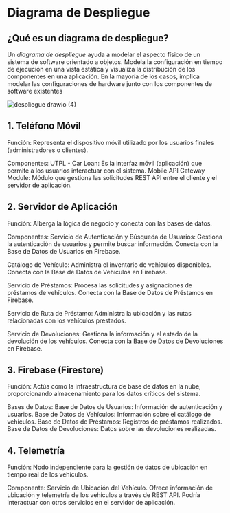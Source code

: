 # Diagrama de Despliegue

## ¿Qué es un diagrama de despliegue?

Un *diagrama de despliegue* ayuda a modelar el aspecto físico de un sistema de software orientado a objetos. Modela la configuración en tiempo de ejecución en una vista estática y visualiza la distribución de los componentes en una aplicación. En la mayoría de los casos, implica modelar las configuraciones de hardware junto con los componentes de software existentes

![despliegue drawio (4)](https://github.com/user-attachments/assets/15d0b70d-2caf-48f1-9201-fbd4e4685aae)

## 1. Teléfono Móvil

Función: 
Representa el dispositivo móvil utilizado por los usuarios finales (administradores o clientes).

Componentes:
UTPL - Car Loan: Es la interfaz móvil (aplicación) que permite a los usuarios interactuar con el sistema.
Mobile API Gateway Module: Módulo que gestiona las solicitudes REST API entre el cliente y el servidor de aplicación.

## 2. Servidor de Aplicación

Función: 
Alberga la lógica de negocio y conecta con las bases de datos.

Componentes:
Servicio de Autenticación y Búsqueda de Usuarios:
Gestiona la autenticación de usuarios y permite buscar información.
Conecta con la Base de Datos de Usuarios en Firebase.

Catálogo de Vehículo:
Administra el inventario de vehículos disponibles.
Conecta con la Base de Datos de Vehículos en Firebase.

Servicio de Préstamos:
Procesa las solicitudes y asignaciones de préstamos de vehículos.
Conecta con la Base de Datos de Préstamos en Firebase.

Servicio de Ruta de Préstamo:
Administra la ubicación y las rutas relacionadas con los vehículos prestados.

Servicio de Devoluciones:
Gestiona la información y el estado de la devolución de los vehículos.
Conecta con la Base de Datos de Devoluciones en Firebase.

## 3. Firebase (Firestore)

Función: 
Actúa como la infraestructura de base de datos en la nube, proporcionando almacenamiento para los datos críticos del sistema.

Bases de Datos:
Base de Datos de Usuarios: Información de autenticación y usuarios.
Base de Datos de Vehículos: Información sobre el catálogo de vehículos.
Base de Datos de Préstamos: Registros de préstamos realizados.
Base de Datos de Devoluciones: Datos sobre las devoluciones realizadas.

## 4. Telemetría

Función: 
Nodo independiente para la gestión de datos de ubicación en tiempo real de los vehículos.

Componente: Servicio de Ubicación del Vehículo.
Ofrece información de ubicación y telemetría de los vehículos a través de REST API.
Podría interactuar con otros servicios en el servidor de aplicación.

